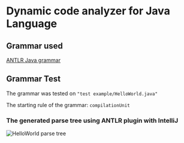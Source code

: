 # Dynamic code analyzer for Java Language


## Grammar used
[ANTLR Java grammar](https://github.com/antlr/grammars-v4/tree/master/java/java)


## Grammar Test
The grammar was tested on `"test example/HelloWorld.java"`

The starting rule of the grammar: `compilationUnit`

### The generated parse tree using ANTLR plugin with IntelliJ
![HelloWorld parse tree](https://user-images.githubusercontent.com/47731377/163289200-40dec427-e38a-4c8d-8fed-319083ca3de0.png)
